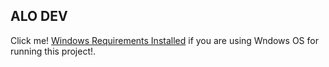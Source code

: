 ## ALO DEV

Click me! [Windows Requirements Installed](README.md) if you are using Wndows OS for running this project!.
